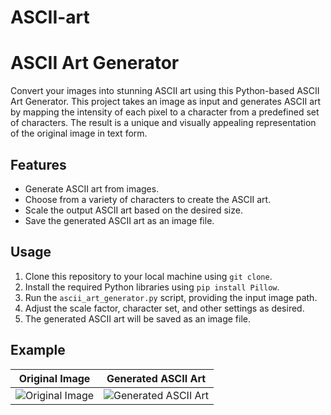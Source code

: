 # ASCII-art

# ASCII Art Generator

Convert your images into stunning ASCII art using this Python-based ASCII Art Generator. This project takes an image as input and generates ASCII art by mapping the intensity of each pixel to a character from a predefined set of characters. The result is a unique and visually appealing representation of the original image in text form.

## Features

- Generate ASCII art from images.
- Choose from a variety of characters to create the ASCII art.
- Scale the output ASCII art based on the desired size.
- Save the generated ASCII art as an image file.
  
## Usage

1. Clone this repository to your local machine using `git clone`.
2. Install the required Python libraries using `pip install Pillow`.
3. Run the `ascii_art_generator.py` script, providing the input image path.
4. Adjust the scale factor, character set, and other settings as desired.
5. The generated ASCII art will be saved as an image file.

## Example

Original Image             |  Generated ASCII Art
:-------------------------:|:-------------------------:
![Original Image](example/original_image.jpg)  |  ![Generated ASCII Art](example/generated_ascii_art.jpg)
